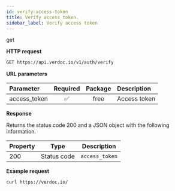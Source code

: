 ```yaml
---
id: verify-access-token
title: Verify access token.
sidebar_label: Verify access token
---
```


<span class="badges get">get</span>

**HTTP request**

```bash
GET https://api.verdoc.io/v1/auth/verify
```

**URL parameters**

| Parameter    | Required | Package | Description  |
| :----------- | :------: | :-----: | :----------- |
| access_token |    ✅    |  free   | Access token |

**Response**

Returns the status code 200 and a JSON object with the following information.

| Property |    Type     | Description    |
| :------- | :---------: | -------------- |
| 200      | Status code | `access_token` |

**Example request**

```bash
curl https://verdoc.io/
```
